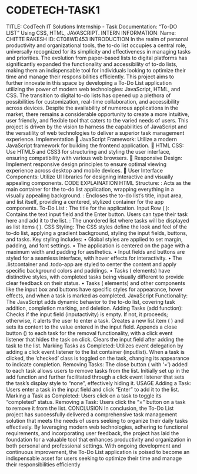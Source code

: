 # CODETECH-TASK1
TITLE: CodTech IT Solutions Internship - Task Documentation: “To-DO LIST” Using CSS, HTML, JAVASCRIPT. 
INTERN INFORMATION: Name: CHITTE RAKESH ID: CT08WD453 
INTRODUCTION 
In the realm of personal productivity and organizational tools, the to-do list occupies a central role, universally recognized for its
simplicity and effectiveness in managing tasks and priorities. The evolution from paper-based lists to digital platforms has
significantly expanded the functionality and accessibility of to-do lists, making them an indispensable tool for individuals looking to
optimize their time and manage their responsibilities efficiently. This project aims to further innovate in this space by developing a
To-Do List application utilizing the power of modern web technologies: JavaScript, HTML, and CSS. The transition to digital to-do
lists has opened up a plethora of possibilities for customization, real-time collaboration, and accessibility across devices. Despite
the availability of numerous applications in the market, there remains a considerable opportunity to create a more intuitive, user
friendly, and flexible tool that caters to the varied needs of users. This project is driven by the vision to harness the capabilities of
JavaScript and the versatility of web technologies to deliver a superior task management experience. 
Implementation  JavaScript Framework: Utilize a modern JavaScript framework for building the frontend application.  HTML
CSS: Use HTML5 and CSS3 for structuring and styling the user interface, ensuring compatibility with various web browsers. 
Responsive Design: Implement responsive design principles to ensure optimal viewing experience across desktop and mobile
devices.  User Interface Components: Utilize UI libraries for designing interactive and visually appealing components. 
CODE EXPLAINATION HTML Structure: 
: Acts as the main container for the to-do list application, wrapping everything in a visually appealing background. 
: Encloses the to-do list’s title, input area, and list itself, providing a centered, stylized container for the app components. 
To-Do List
: The title for the application. Input Row (
): Contains the text input field and the Enter button. Users can type their task here and add it to the list. 
: The unordered list where tasks will be displayed as list items (
). 
CSS Styling: The CSS styles define the look and feel of the to-do list, applying a gradient background, styling the input fields,
buttons, and tasks. Key styling includes: • Global styles are applied to set margin, padding, and font settings. • The application is
centered on the page with a maximum width and padding for aesthetics. • Input fields and buttons are styled for a seamless
interface, with hover effects for interactivity. • The .listcontainer and .todo-app are styled to center the content and apply specific
background colors and paddings. • Tasks (
elements) have distinctive styles, with completed tasks being visually different to provide clear feedback on their status. • Tasks (
elements) and other components like the input box and buttons have specific styles for appearance, hover effects, and when a task
is marked as completed. 
JavaScript Functionality: The JavaScript adds dynamic behavior to the to-do list, covering task addition, completion marking, and
deletion. Adding Tasks (add function): Checks if the input field (inputactivity) is empty. If not, it proceeds; otherwise, it alerts the
user to enter a task. Creates a new list item (
) and sets its content to the value entered in the input field. Appends a close button () to each task for the removal functionality,
with a click event listener that hides the task on click. Clears the input field after adding the task to the list. Marking Tasks as
Completed: Utilizes event delegation by adding a click event listener to the list container (inputlist). When a task is clicked, the
‘checked’ class is toggled on the task, changing its appearance to indicate completion. Removing Tasks: The close button ( with ‘×’)
added to each task allows users to remove tasks from the list. Initially set up in the add function and further facilitated through a
click event listener that sets the task’s display style to “none”, effectively hiding it. USAGE Adding a Task: Users enter a task in the
input field and click “Enter” to add it to the list. Marking a Task as Completed: Users click on a task to toggle its “completed” status.
Removing a Task: Users click the “×” button on a task to remove it from the list. 
CONCLUSION In conclusion, the To-Do List project has successfully delivered a comprehensive task management solution that
meets the needs of users seeking to organize their daily tasks effectively. By leveraging modern web technologies, adhering to
functional requirements, and incorporating user feedback, the project has laid the foundation for a valuable tool that enhances
productivity and organization in both personal and professional settings. With ongoing development and continuous improvement,
the To-Do List application is poised to become an indispensable asset for users seeking to optimize their time and manage their
responsibilities efficiently
